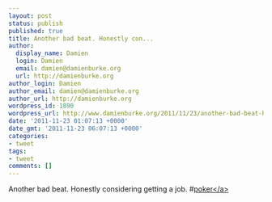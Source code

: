 ```yaml
---
layout: post
status: publish
published: true
title: Another bad beat. Honestly con...
author:
  display_name: Damien
  login: Damien
  email: damien@damienburke.org
  url: http://damienburke.org
author_login: Damien
author_email: damien@damienburke.org
author_url: http://damienburke.org
wordpress_id: 1890
wordpress_url: http://www.damienburke.org/2011/11/23/another-bad-beat-honestly-con/
date: '2011-11-23 01:07:13 +0000'
date_gmt: '2011-11-23 06:07:13 +0000'
categories:
- tweet
tags:
- tweet
comments: []
---
```

<p>Another bad beat. Honestly considering getting a job. #<a href="http:&#47;&#47;search.twitter.com&#47;search?q=%23poker" class="aktt_hashtag">poker<&#47;a></p>
